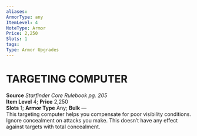 ```yaml
---
aliases: 
ArmorType: any
ItemLevel: 4
NoteType: Armor
Price: 2,250
Slots: 1
tags: 
Type: Armor Upgrades
---
```

# TARGETING COMPUTER
**Source** _Starfinder Core Rulebook pg. 205_  
**Item Level** 4; **Price** 2,250  
**Slots** 1; **Armor Type** Any; **Bulk** —  
This targeting computer helps you compensate for poor visibility conditions. Ignore concealment on attacks you make. This doesn’t have any effect against targets with total concealment.